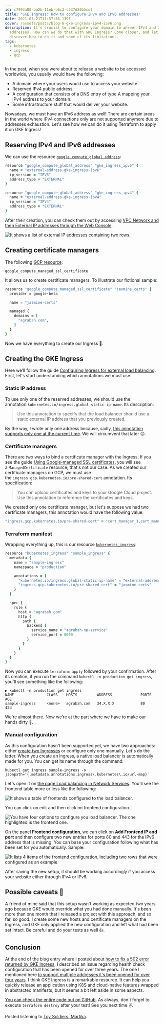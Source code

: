 ```yaml
---
id: c7993a00-ba2b-11eb-b6c3-c537d80bbccf
title: "GKE Ingress: How to configure IPv4 and IPv6 addresses"
date: 2021-05-21T11:57:56.139Z
cover: /assets/posts/blog-6-gke-ingress-ipv4-ipv6.png
description: It's crucial to configure your domain to answer IPv4 and IPv6
  addresses. How can we do that with GKE Ingress? Come closer, and let's
  discover how to do it and some of its limitations.
tags:
  - kubernetes
  - ingress
  - gcp
---
```

In the past, when you were about to release a website to be accessed worldwide, you usually would have the following:

* A domain where your users would use to access your website.
* Reserved IPv4 public address.
* A configuration that consists of a DNS entry of type A mapping your IPv4 address to your domain.
* Some infrastructure stuff that would deliver your website.

Nowadays, we must have an IPv6 address as well! There are certain areas in the world where IPv4 connections only are not supported anymore due to addresses exhaustion. Let's see how we can do it using Terraform to apply it on GKE Ingress!

## Reserving IPv4 and IPv6 addresses

We can use the resource [`google_compute_global_address`](https://registry.terraform.io/providers/hashicorp/google/latest/docs/resources/compute_global_address):

```ruby
resource "google_compute_global_address" "gke_ingress_ipv6" {
  name = "external-address-gke-ingress-ipv6"
  ip_version = "IPV6"
  address_type = "EXTERNAL"
}

resource "google_compute_global_address" "gke_ingress_ipv4" {
  name = "external-address-gke-ingress-ipv4"
  ip_version = "IPV4"
  address_type = "EXTERNAL"
}
```

After their creation, you can check them out by accessing [VPC Network and then External IP addresses through the Web Console](https://console.cloud.google.com/networking/addresses/list).

![It shows a list of external IP addresses containing two rows.](/assets/posts/blog-6-image-1.png "External IP addresses - VPC Network.")

## Creating certificate managers

The following [GCP resource](https://registry.terraform.io/providers/hashicorp/google/latest/docs/resources/compute_managed_ssl_certificate):

```
google_compute_managed_ssl_certificate
```

It allows us to create certificate managers. To illustrate our fictional sample:

```ruby
resource "google_compute_managed_ssl_certificate" "jasmine_certs" {
  provider = google-beta

  name = "jasmine-certs"

  managed {
    domains = [
      "agrabah.com",
    ]
  }
}
```

Now we have everything to create our Ingress 🚀.

## Creating the GKE Ingress

Here we'll follow the guide [Configuring Ingress for external load balancing](https://cloud.google.com/kubernetes-engine/docs/how-to/load-balance-ingress). First, let's start understanding which annotations we must use.

### Static IP address

To use only one of the reserved addresses, we should use the annotation `kubernetes.io/ingress.global-static-ip-name`. Its description:

> Use this annotation to specify that the load balancer should use a static external IP address that you previously created.

By the way, I wrote only one address because, sadly, [this annotation supports only one at the current time](https://github.com/kubernetes/ingress-gce/issues/87#issue-283984077). We will circumvent that later 😉.

### Certificate managers

There are two ways to bind a certificate manager with the Ingress. If you see the guide [Using Google-managed SSL certificates](https://cloud.google.com/kubernetes-engine/docs/how-to/managed-certs), you will see a `ManagedCertificate` resource; that's not our case. As we created our certificate managers on GCP, we must use the `ingress.gcp.kubernetes.io/pre-shared-cert` annotation. Its specification:

> You can upload certificates and keys to your Google Cloud project. Use this annotation to reference the certificates and keys.

We created only one certificate manager, but let's suppose we had two certificate managers, this annotation would have the following value:

```ruby
"ingress.gcp.kubernetes.io/pre-shared-cert" = "cert_manager_1,cert_manager_2"
```

### Terraform manifest

Wrapping everything up, this is our resource [`kubernetes_ingress`](https://registry.terraform.io/providers/hashicorp/kubernetes/latest/docs/resources/ingress):

```ruby
resource "kubernetes_ingress" "sample_ingress" {
  metadata {
    name = "sample-ingress"
    namespace = "production"

    annotations = {
      "kubernetes.io/ingress.global-static-ip-name" = "external-address-gke-ingress-ipv4"
      "ingress.gcp.kubernetes.io/pre-shared-cert" = "jasmine-certs"
    }
  }

  spec {
    rule {
      host = "agrabah.com"
      http {
        path {
          backend {
            service_name = "agrabah-np-service"
            service_port = 8000
          }
        }
      }
    }
  }
}
```

Now you can execute `terraform apply` followed by your confirmation. After its creation, if you run the command `kubectl -n production get ingress`, you'll see something like the following:

```shellsession
▶ kubectl -n production get ingress
NAME               CLASS    HOSTS         ADDRESS             PORTS   AGE
sample-ingress     <none>   agrabah.com   34.X.X.X            80      42d
```

We're almost there. Now we're at the part where we have to make our hands dirty 😬.

### Manual configuration

As this configuration hasn't been supported yet, we have two approaches: either [create two Ingresses](https://github.com/kubernetes/ingress-gce/issues/87#issuecomment-659270146) or configure only one manually. Let's do the latter. When you create an Ingress, a native load balancer is automatically made for you. You can get its name through the command:

```shellsession
kubectl get ingress sample-ingress -o jsonpath='{.metadata.annotations.ingress\.kubernetes\.io/url-map}'
```

Let's open it on [the page Load balancing in Network Services](https://console.cloud.google.com/net-services/loadbalancing/loadBalancers/list). You'll see the frontend table more or less like the following:

![It shows a table of frontends configured to the load balancer.](/assets/posts/blog-6-image-2.png "Load balancer details - Frontend.")

You can click on edit and then click on frontend configuration.

![You have four options to configure you load balancer. The one highlighted is the frontend one. ](/assets/posts/blog-6-image-3.png "Load balancer edit panel.")

On the panel **Frontend configuration**, we can click on **Add Frontend IP and port** and then configure two new entries for ports 80 and 443 for the IPv6 address that is missing. You can base your configuration following what has been set for you automatically. Sample:

![It lists 4 items of the frontend configuration, including two rows that were configured as an example.](/assets/posts/blog-6-image-4.png "Sample of how your configuration might be.")

After saving the new setup, it should be working accordingly if you access your website either through IPv4 or IPv6.

## Possible caveats 🤏

A friend of mine said that this setup wasn't working as expected two years ago because GKE would override what you had done manually. It's been more than one month that I released a project with this approach, and so far, so good. I create some new hosts and certificate managers on the Ingress, and GKE only applied the new configuration and left what had been set intact. Be careful and do your tests as well 👍.

## Conclusion

At the end of the blog entry where I posted about [how to fix a 502 error returned by GKE Ingress](https://www.willianantunes.com/blog/2021/05/gke-ingress-how-to-fix-a-502-bad-gateway-error/), I described an issue regarding health check configuration that has been opened for over three years. The one I mentioned here [to support multiple addresses it's been opened for over four years](https://github.com/kubernetes/ingress-gce/issues/87). I think GKE Ingress is a remarkable resource. It can help you quickly release an application using K8S and cloud-native features wrapped in abstracted manifests, but it seems a bit left aside in some aspects.

[You can check the entire code out on GitHub](https://github.com/willianantunes/tutorials/tree/master/2021/05/ingress-ipv4-ipv6). As always, don't forget to execute `terraform destroy` after your test! See you next time ✌.

Posted listening to [Toy Soldiers, Martika](https://www.youtube.com/watch?v=LvdLovAaYzM).